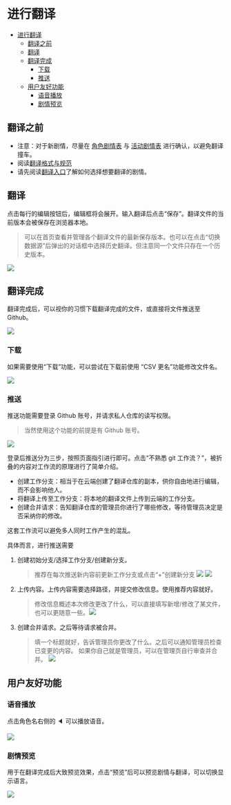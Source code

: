 # 进行翻译

- [进行翻译](#进行翻译)
  - [翻译之前](#翻译之前)
  - [翻译](#翻译)
  - [翻译完成](#翻译完成)
    - [下载](#下载)
    - [推送](#推送)
  - [用户友好功能](#用户友好功能)
    - [语音播放](#语音播放)
    - [剧情预览](#剧情预览)

## 翻译之前

- 注意：对于新剧情，尽量在 [角色剧情表](https://docs.qq.com/sheet/DZmxQUkJXWVV3VWpp) 与 [活动剧情表](https://docs.qq.com/sheet/DZkJMa3hqR1VqdEZO) 进行确认，以避免翻译撞车。
- 阅读[翻译格式与规范](https://github.com/ShinyGroup/SCTranslationData/blob/master/%E7%BF%BB%E8%AF%91%E6%A0%BC%E5%BC%8F%E5%92%8C%E8%A7%84%E8%8C%83.md)
- 请先阅读[翻译入口](entrance.md)了解如何选择想要翻译的剧情。

## 翻译

点击每行的编辑按钮后，编辑框将会展开。输入翻译后点击“保存”。翻译文件的当前版本会被保存在浏览器本地。

> 可以在首页查看并管理各个翻译文件的最新保存版本。也可以在点击“切换数据源”后弹出的对话框中选择历史翻译。但注意同一个文件只存在一个历史版本。

![](img/ui.png)

## 翻译完成

翻译完成后，可以视你的习惯下载翻译完成的文件，或直接将文件推送至 Github。

![](img/complete.png)

### 下载

如果需要使用“下载”功能，可以尝试在下载前使用 “CSV 更名”功能修改文件名。

![](img/rename.png)

### 推送

推送功能需要登录 Github 账号，并请求私人仓库的读写权限。

> 当然使用这个功能的前提是有 Github 账号。

![](img/login.png)

登录后推送分为三步，按照页面指引进行即可。点击“不熟悉 git 工作流？”，被折叠的内容对工作流的原理进行了简单介绍。

- 创建工作分支：相当于在云端创建了翻译仓库的副本，供你自由地进行编辑，而不会影响他人。
- 将翻译上传至工作分支：将本地的翻译文件上传到云端的工作分支。
- 创建合并请求：告知翻译仓库的管理员你进行了哪些修改，等待管理员决定是否采纳你的修改。

这套工作流可以避免多人同时工作产生的混乱。

具体而言，进行推送需要

1. 创建初始分支/选择工作分支/创建新分支。
   > 推荐在每次推送新内容前更新工作分支或点击“+”创建新分支 ![](img/2023-03-28-00-33-35.png) ![](img/2023-03-28-00-34-14.png)
2. 上传内容。上传内容需要选择路径，并提交修改信息。使用推荐内容就好。
   > 修改信息概述本次修改更改了什么，可以直接填写新增/修改了某文件，也可以更随意一些。![](img/2023-03-28-00-40-02.png)
3. 创建合并请求。之后等待请求被合并。
   > 填一个标题就好，告诉管理员你更改了什么。之后可以通知管理员检查已变更的内容。
   > 如果你自己就是管理员，可以在管理页自行审查并合并。
   > ![](img/2023-03-28-00-44-32.png)

## 用户友好功能

### 语音播放

点击角色名右侧的 🔈 可以播放语音。

![](img/2023-03-28-00-52-36.png)

### 剧情预览

用于在翻译完成后大致预览效果，点击“预览”后可以预览剧情与翻译，可以切换显示语言。

![](img/2023-03-28-00-49-11.png)
